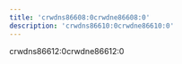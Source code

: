```yaml
---
title: 'crwdns86608:0crwdne86608:0'
description: 'crwdns86610:0crwdne86610:0'
---
```



crwdns86612:0crwdne86612:0
